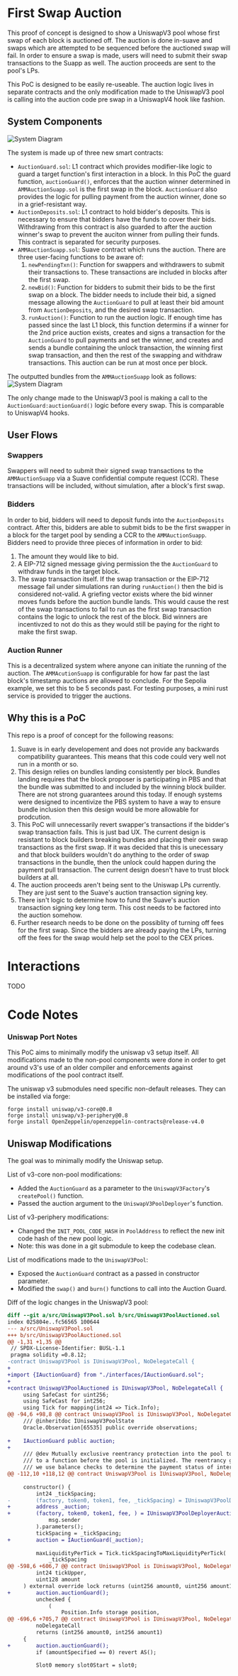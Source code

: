 # First Swap Auction
This proof of concept is designed to show a UniswapV3 pool whose first swap of each block is auctioned off. The auction is done in-suave and swaps which are attempted to be sequenced before the auctioned swap will fail. In order to ensure a swap is made, users will need to submit their swap transactions to the Suapp as well. The auction proceeds are sent to the pool's LPs. 

This PoC is designed to be easily re-useable. The auction logic lives in separate contracts and the only modification made to the UniswapV3 pool is calling into the auction code pre swap in a UniswapV4 hook like fashion.

## System Components

![System Diagram](./assets/system_diagram.png?raw=true "System Diagram")

The system is made up of three new smart contracts:
- `AuctionGuard.sol`: L1 contract which provides modifier-like logic to guard a target function's first interaction in a block. In this PoC the guard function, `auctionGuard()`, enforces that the auction winner determined in `AMMAuctionSuapp.sol` is the first swap in the block. `AuctionGuard` also provides the logic for pulling payment from the auction winner, done so in a grief-resistant way.
- `AuctionDeposits.sol`: L1 contract to hold bidder's deposits. This is necessary to ensure that bidders have the funds to cover their bids. Withdrawing from this contract is also guarded to after the auction winner's swap to prevent the auciton winner from pulling their funds. This contract is separated for security purposes. 
- `AMMAuctionSuapp.sol`: Suave contract which runs the auction. There are three user-facing functions to be aware of:
    1. `newPendingTxn()`: Function for swappers and withdrawers to submit their transactions to. These transactions are included in blocks after the first swap.
    2. `newBid()`: Function for bidders to submit their bids to be the first swap on a block. The bidder needs to include their bid, a signed message allowing the `AuctionGuard` to pull at least their bid amount from `AuctionDeposits`, and the desired swap transaction. 
    3. `runAuction()`: Function to run the auction logic. If enough time has passed since the last L1 block, this function determins if a winner for the 2nd price auction exists, creates and signs a transaction for the `AuctionGuard` to pull payments and set the winner, and creates and sends a bundle containing the unlock transaction, the winning first swap transaction, and then the rest of the swapping and withdraw transactions. This auction can be run at most once per block. 

The outputted bundles from the `AMMAuctionSuapp` look as follows:
![System Diagram](./assets/bundle.png?raw=true "System Diagram")

The only change made to the UniswapV3 pool is making a call to the `AuctionGuard:auctionGuard()` logic before every swap. This is comparable to UniswapV4 hooks. 



## User Flows

### Swappers
Swappers will need to submit their signed swap transactions to the `AMMAuctionSuapp` via a Suave confidential compute request (CCR). These transactions will be included, without simulation, after a block's first swap.

### Bidders
In order to bid, bidders will need to deposit funds into the `AuctionDeposits` contract. After this, bidders are able to submit bids to be the first swapper in a block for the target pool by sending a CCR to the `AMMAuctionSuapp`. Bidders need to provide three pieces of information in order to bid:
1. The amount they would like to bid.
2. A EIP-712 signed message giving permission the the `AuctionGuard` to withdraw funds in the target block.
3. The swap transaction itself.
If the swap transaction or the EIP-712 message fail under simulations ran during `runAuction()` then the bid is considered not-valid. A griefing vector exists where the bid winner moves funds before the auction bundle lands. This would cause the rest of the swap transactions to fail to run as the first swap transaction contains the logic to unlock the rest of the block. Bid winners are incentivzed to not do this as they would still be paying for the right to make the first swap. 

### Auction Runner
This is a decentralized system where anyone can initiate the running of the auction. The `AMMAcutionSuapp` is configurable for how far past the last block's timestamp auctions are allowed to conclude. For the Sepolia example, we set this to be 5 seconds past. For testing purposes, a mini rust service is provided to trigger the auctions.

## Why this is a PoC
This repo is a proof of concept for the following reasons:
1. Suave is in early developement and does not provide any backwards compatibility guarantees. This means that this code could very well not run in a month or so.
2. This design relies on bundles landing consistently per block. Bundles landing requires that the block proposer is participating in PBS and that the bundle was submitted to and included by the winning block builder. There are not strong guarantees around this today. If enough systems were designed to incentivize the PBS system to have a way to ensure bundle inclusion then this design would be more allowable for prodcution.
3. This PoC will unnecessarily revert swapper's transactions if the bidder's swap transaction fails. This is just bad UX. The current design is resistant to block builders breaking bundles and placing their own swap transactions as the first swap. If it was decided that this is unecessary and that block builders wouldn't do anything to the order of swap transactions in the bundle, then the unlock could happen during the payment pull transaction. The current design doesn't have to trust block builders at all.
4. The auction proceeds aren't being sent to the Uniswap LPs currently. They are just sent to the Suave's auction transaction signing key.
5. There isn't logic to determine how to fund the Suave's auction transaction signing key long term. This cost needs to be factored into the auction somehow.
6. Further research needs to be done on the possiblity of turning off fees for the first swap. Since the bidders are already paying the LPs, turning off the fees for the swap would help set the pool to the CEX prices.

# Interactions

TODO

# Code Notes

### Uniswap Port Notes

This PoC aims to minimally modify the uniswap v3 setup itself. All modifications made to the non-pool components were done in order to get around v3's use of an older compiler and enforcements against modifications of the pool contract itself. 

The uniswap v3 submodules need specific non-default releases. They can be installed via forge:
```
forge install uniswap/v3-core@0.8
forge install uniswap/v3-periphery@0.8
forge install OpenZeppelin/openzeppelin-contracts@release-v4.0
```

## Uniswap Modifications
The goal was to minimally modify the Uniswap setup. 

List of v3-core non-pool modifications:
- Added the `AuctionGuard` as a parameter to the `UniswapV3Factory`'s `createPool()` function.
- Passed the auction argument to the `UniswapV3PoolDeployer`'s function.

List of v3-periphery modifications:
- Changed the `INIT_POOL_CODE_HASH` in `PoolAddress` to reflect the new init code hash of the new pool logic.
- Note: this was done in a git submodule to keep the codebase clean.

List of modifications made to the `UniswapV3Pool`:
- Exposed the `AuctionGuard` contract as a passed in constructor parameter.
- Modified the `swap()` and `burn()` functions to call into the Auction Guard.

Diff of the logic changes in the UniswapV3 pool:
```diff
diff --git a/src/UniswapV3Pool.sol b/src/UniswapV3PoolAuctioned.sol
index 025804e..fc56565 100644
--- a/src/UniswapV3Pool.sol
+++ b/src/UniswapV3PoolAuctioned.sol
@@ -1,31 +1,35 @@
 // SPDX-License-Identifier: BUSL-1.1
 pragma solidity =0.8.12;
-contract UniswapV3Pool is IUniswapV3Pool, NoDelegateCall {
+
+import {IAuctionGuard} from "./interfaces/IAuctionGuard.sol";
+
+contract UniswapV3PoolAuctioned is IUniswapV3Pool, NoDelegateCall {
     using SafeCast for uint256;
     using SafeCast for int256;
     using Tick for mapping(int24 => Tick.Info);
@@ -94,6 +98,8 @@ contract UniswapV3Pool is IUniswapV3Pool, NoDelegateCall {
     /// @inheritdoc IUniswapV3PoolState
     Oracle.Observation[65535] public override observations;
 
+    IAuctionGuard public auction;
+
     /// @dev Mutually exclusive reentrancy protection into the pool to/from a method. This method also prevents entrance
     /// to a function before the pool is initialized. The reentrancy guard is required throughout the contract because
     /// we use balance checks to determine the payment status of interactions such as mint, swap and flash.
@@ -112,10 +118,12 @@ contract UniswapV3Pool is IUniswapV3Pool, NoDelegateCall {
 
     constructor() {
         int24 _tickSpacing;
-        (factory, token0, token1, fee, _tickSpacing) = IUniswapV3PoolDeployer(
+        address _auction;
+        (factory, token0, token1, fee, ) = IUniswapV3PoolDeployerAuctioned(
             msg.sender
         ).parameters();
         tickSpacing = _tickSpacing;
+        auction = IAuctionGuard(_auction);
 
         maxLiquidityPerTick = Tick.tickSpacingToMaxLiquidityPerTick(
             _tickSpacing
@@ -598,6 +606,7 @@ contract UniswapV3Pool is IUniswapV3Pool, NoDelegateCall {
         int24 tickUpper,
         uint128 amount
     ) external override lock returns (uint256 amount0, uint256 amount1) {
+        auction.auctionGuard();
         unchecked {
             (
                 Position.Info storage position,
@@ -696,6 +705,7 @@ contract UniswapV3Pool is IUniswapV3Pool, NoDelegateCall {
         noDelegateCall
         returns (int256 amount0, int256 amount1)
     {
+        auction.auctionGuard();
         if (amountSpecified == 0) revert AS();
 
         Slot0 memory slot0Start = slot0;

```
